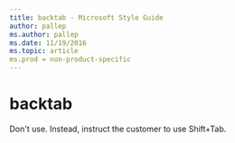 ```yaml
---
title: backtab - Microsoft Style Guide
author: pallep
ms.author: pallep
ms.date: 11/19/2016
ms.topic: article
ms.prod = non-product-specific
---
```


# backtab

Don't use. Instead, instruct the customer to use Shift+Tab.
